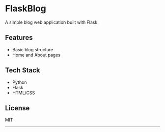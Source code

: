 # FlaskBlog

A simple blog web application built with Flask.

## Features
- Basic blog structure
- Home and About pages

## Tech Stack
- Python
- Flask
- HTML/CSS

## License
MIT

---

